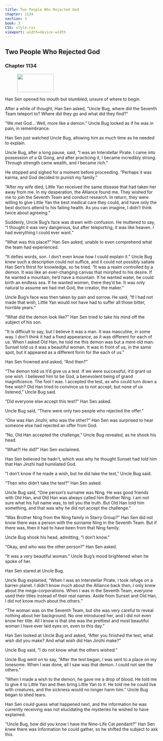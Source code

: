 ```yaml
---
title: Two People Who Rejected God
chapter: 1134
section: 3
book: 3
CSS: style.css
viewport: width=device-width
---
```


## Two People Who Rejected God

### Chapter 1134

<figure>
	<img src="../Images/gem.gif" alt="" id="gem" width="120" height="60" />
</figure>

Han Sen opened his mouth but stumbled, unsure of where to begin.

After a while of thought, Han Sen asked, “Uncle Bug, where did the Seventh Team teleport to? Where did they go and what did they find?”

“We met God… Well, more like a demon.” Uncle Bug looked as if he was in pain, in remembrance.

Han Sen just watched Uncle Bug, allowing him as much time as he needed to explain.

Uncle Bug, after a long pause, said, “I was an Interstellar Pirate. I came into possession of a Qi Gong, and after practicing it, I became incredibly strong. Through strength came wealth, and I became rich.”

He stopped and sighed for a moment before proceeding. “Perhaps it was karma, and God decided to punish my family.”

“After my wife died, Little Yan received the same disease that had taken her away from me. In my desperation, the Alliance found me. They wished for me to join the Seventh Team and conduct research. In return, they were willing to give Little Yan the best medical care they could, and have only the best doctors attend to his failing health. As you can imagine, I didn’t think twice about agreeing.”

Suddenly, Uncle Bug’s face was drawn with confusion. He muttered to say, “I thought it was very dangerous, but after teleporting, it was like heaven. I had everything I could ever want.”

“What was this place?” Han Sen asked, unable to even comprehend what the team had experienced.

“It defies words, son. I don’t even know how I could explain it.” Uncle Bug knew such a description could not suffice, and it could not possibly satiate Han Sen’s thirst for knowledge, so he tried. “It was a realm controlled by a demon. It was like an ever-changing canvas that morphed to his desire. If he wanted a mountain, he’d have a mountain. If he wanted water, he could birth an endless sea. If he wanted women, there they’d be. It was only natural to assume we had met God, the creator, the maker.”

Uncle Bug’s face was then taken by pain and sorrow. He said, “If I had not made that wish, Little Yan would not have had to suffer all those bitter, horrible years.”

“What did the demon look like?” Han Sen tried to take his mind off the subject of his son.

“It is difficult to say, but I believe it was a man. It was masculine, in some way. I don’t think it had a fixed appearance, as it was different for each of us. When I asked Old Han, he told me this demon was but a mere old man. Sunset told us it was a beautiful woman. It was in front of us, in the same spot, but it appeared as a different form for the each of us.”

Han Sen frowned and asked, “And then?”

“The demon told us it’d give us a test. If we were successful, it’d grant us one wish. I believed him to be God, a benevolent being of grand magnificence. The fool I was. I accepted the test, as who could turn down a free wish? Old Han tried to convince us to not accept, but none of us listened,” Uncle Bug said.

“Did everyone else accept this test?” Han Sen asked.

Uncle Bug said, “There were only two people who rejected the offer.”

“One was Han Jinzhi; who was the other?” Han Sen was surprised to hear someone else had rejected an offer from God.

“No, Old Han accepted the challenge,” Uncle Bug revealed, as he shook his head.

“What?! He did?” Han Sen exclaimed.

Han Sen believed he hadn’t, which was why he thought Sunset had told him that Han Jinzhi had humiliated God.

“I don’t know if he made a wish, but he did take the test,” Uncle Bug said.

“Then who didn’t take the test?” Han Sen asked.

Uncle Bug said, “One person’s surname was Ning. He was good friends with Old Han, and Old Han was always called him Brother Ning. I am not sure what his full name was, to tell you the truth. But Old Han told him something, and that was why he did not accept the challenge.”

“Was Brother Ning from the Ning family in Starry Group?” Han Sen did not know there was a person with the surname Ning in the Seventh Team. But if there was, then it had to have been from that Ning family.

Uncle Bug shook his head, admitting, “I don’t know.”

“Okay, and who was the other person?” Han Sen asked.

“It was a very beautiful woman.” Uncle Bug’s mood brightened when he spoke of her.

Han Sen stared at Uncle Bug.

Uncle Bug explained, “When I was an Interstellar Pirate, I took refuge on a barren planet. I didn’t know much about the Alliance back then, I only knew about the mega-corporations. When I was in the Seventh Team, everyone used their titles instead of their real names. Aside from Sunset and Old Han, I did not know much about the others.”

“The woman was on the Seventh Team, but she was very careful to reveal nothing about her background. No one introduced her, and I did not even know her title. All I know is that she was the prettiest and most beautiful woman I have ever laid eyes on, even to this day.”

Han Sen looked at Uncle Bug and asked, “After you finished the test, what wish did you make? And what wish did Han Jinzhi make?”

Uncle Bug said, “I do not know what the others wished.”

Uncle Bug went on to say, “After the test began, I was sent to a place on my lonesome. When I was done, all I saw was that demon. I could not see the others.”

“When I made a wish to the demon, he gave me a drop of blood. He told me to give it to Little Yan and then bring Little Yan to it. He told me he could live with creatures, and the sickness would no longer harm him.” Uncle Bug began to shed tears.

Han Sen could guess what happened next, and the information he was currently receiving was not elucidating the mysteries he wished to have explained.

“Uncle Bug, how did you know I have the Nine-Life Cat pendant?” Han Sen knew there was information he could gather, so he shifted the subject to ask this.